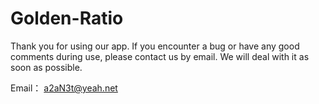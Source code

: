 # Golden-Ratio

Thank you for using our app. If you encounter a bug or have any good comments during use, 
please contact us by email. We will deal with it as soon as possible.


Email：
a2aN3t@yeah.net
